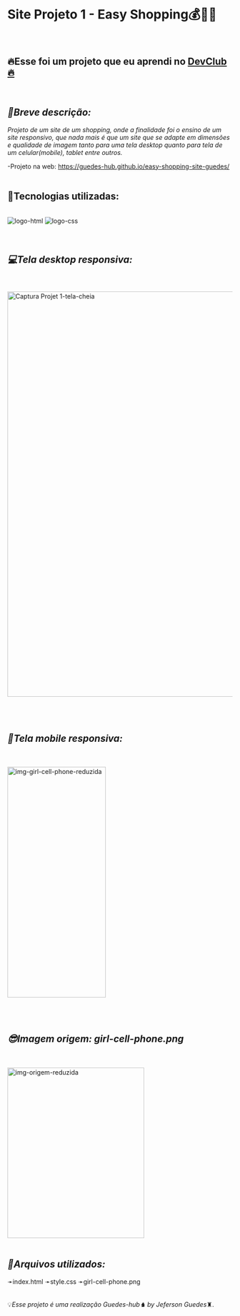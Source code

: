 <h1>Site Projeto 1 - Easy Shopping💰💎💵</h1>
<br>



<h2>🔥Esse foi um projeto que eu aprendi no <a href="https://rodolfomori.com.br/devclub">DevClub🔥</a></h2>
<br>

<h2><i>📜Breve descrição:</i></h2>

<p><i>Projeto de um site de um shopping, onde a finalidade foi o ensino de um site responsivo, que nada mais é que um site que se adapte em dimensões e qualidade de imagem tanto para uma tela desktop quanto para tela de um celular(mobile), tablet entre outros. </i></p>


-Projeto na web: https://guedes-hub.github.io/easy-shopping-site-guedes/
<br>
<br>




<h2>🤖Tecnologias utilizadas:</h2>
<br>

 <img src="https://img.shields.io/badge/HTML5-E34F26?style=for-the-badge&logo=html5&logoColor=white" alt="logo-html"  />
 <img src="https://img.shields.io/badge/CSS3-1572B6?style=for-the-badge&logo=css3&logoColor=white" alt="logo-css" />

<br>
<br>
<br>

<h2><i>💻Tela desktop responsiva:</i></h2>
<br>
<br>

<img width="1912" height="908" alt="Captura Projet 1-tela-cheia" src="https://github.com/user-attachments/assets/39291011-2570-43aa-9d9e-9712dfc952d1" />

<br>
<br>
<br>
<br>

<h2><i>🚀Tela mobile responsiva:</i></h2>
<br>
<br>

<img width="220" height="517" alt="img-girl-cell-phone-reduzida" src="https://github.com/user-attachments/assets/e27fac7d-756f-4834-9865-58a013d0beef" />

<br>
<br>
<br>
<br>

<h2><i>😎Imagem origem: girl-cell-phone.png</i></h2>
<br>
<br>
<img width="306" height="382" alt="img-origem-reduzida" src="https://github.com/user-attachments/assets/c1a44449-2163-4204-877a-24a9b73a25fb" />

<br>
<br>
<h2><i>💾Arquivos utilizados:</i></h2>
➛index.html
➛style.css
➛girl-cell-phone.png
<br>
<br>
<br>
💡<i>Esse projeto é uma realização Guedes-hub♞  by Jeferson Guedes</i>♜.


